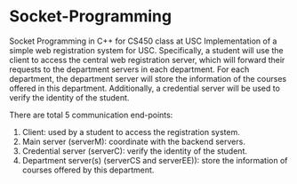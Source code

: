 # Socket-Programming
Socket Programming in C++ for CS450 class at USC
Implementation of a simple web registration system for USC. Specifically, a student will use the client to access the central web registration server, which will forward their requests to the department servers in each department. For each department, the department server will store the information of the courses offered in this department. Additionally, a credential server will be used to verify the identity of the student.
  
There are total 5 communication end-points:
1. Client: used by a student to access the registration system.
2. Main server (serverM): coordinate with the backend servers.
3. Credential server (serverC): verify the identity of the student.
4. Department server(s) (serverCS and serverEE)): store the information of courses offered
by this department.
